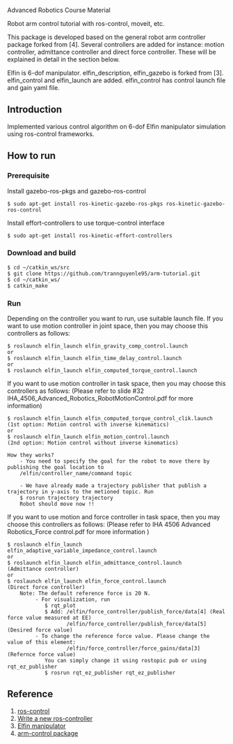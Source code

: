 Advanced Robotics Course Material

Robot arm control tutorial with ros-control, moveit, etc.

This package is developed based on the general robot arm controller package forked from [4]. Several controllers are added for instance: motion controller, admittance controller and direct force controller. These will be explained in detail in the section below.

Elfin is 6-dof manipulator. elfin_description, elfin_gazebo is forked from [3]. elfin_control and elfin_launch are added. elfin_control has control launch file and gain yaml file.

## Introduction
Implemented various control algorithm on 6-dof Elfin manipulator simulation using ros-control frameworks.

## How to run 
### Prerequisite
Install gazebo-ros-pkgs and gazebo-ros-control

    $ sudo apt-get install ros-kinetic-gazebo-ros-pkgs ros-kinetic-gazebo-ros-control

Install effort-controllers to use torque-control interface

    $ sudo apt-get install ros-kinetic-effort-controllers

### Download and build 

    $ cd ~/catkin_ws/src
    $ git clone https://github.com/trannguyenle95/arm-tutorial.git
    $ cd ~/catkin_ws/
    $ catkin_make

### Run
Depending on the controller you want to run, use suitable launch file.
If you want to use motion controller in joint space, then you may choose this controllers as follows:

    $ roslaunch elfin_launch elfin_gravity_comp_control.launch
    or
    $ roslaunch elfin_launch elfin_time_delay_control.launch
    or
    $ roslaunch elfin_launch elfin_computed_torque_control.launch

If you want to use motion controller in task space, then you may choose this controllers as follows:
(Please refer to slide #32 IHA_4506_Advanced_Robotics_RobotMotionControl.pdf for more information)
    
    $ roslaunch elfin_launch elfin_computed_torque_control_clik.launch
    (1st option: Motion control with inverse kinematics)
    or
    $ roslaunch elfin_launch elfin_motion_control.launch
    (2nd option: Motion control without inverse kinematics)
    
    How they works?
        - You need to specify the goal for the robot to move there by publishing the goal location to          
        /elfin/controller_name/command topic
        
        - We have already made a trajectory publisher that publish a trajectory in y-axis to the metioned topic. Run
        $ rosrun trajectory trajectory 
        Robot should move now !!
        
If you want to use motion and force controller in task space, then you may choose this controllers as follows:
(Please refer to IHA 4506 Advanced Robotics_Force control.pdf for more information )

    $ roslaunch elfin_launch elfin_adaptive_variable_impedance_control.launch 
    or
    $ roslaunch elfin_launch elfin_admittance_control.launch  
    (Admittance controller)
    or
    $ roslaunch elfin_launch elfin_force_control.launch 
    (Direct force controller)
        Note: The default reference force is 20 N. 
             - For visualization, run
                $ rqt_plot
                $ Add: /elfin/force_controller/publish_force/data[4] (Real force value measured at EE)
                       /elfin/force_controller/publish_force/data[5] (Desired force value)
             - To change the reference force value. Please change the value of this element:
                       /elfin/force_controller/force_gains/data[3] (Refernce force value)
                You can simply change it using rostopic pub or using rqt_ez_publisher
                $ rosrun rqt_ez_publisher rqt_ez_publisher    

## Reference
1. [ros-control](http://wiki.ros.org/ros_control)
2. [Write a new ros-controller](https://github.com/ros-controls/ros_control/wiki/controller_interface)
3. [Elfin manipulator](http://wiki.ros.org/Robots/Elfin)
4. [arm-control package](https://github.com/modulabs/arm-control)
